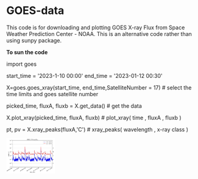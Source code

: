 # GOES-data
This code is for downloading and plotting GOES X-ray Flux from Space Weather Prediction Center - NOAA. This is an alternative code rather than using sunpy package.

**To sun the code**

import goes

start_time = '2023-1-10 00:00'
end_time = '2023-01-12 00:30'


X=goes.goes_xray(start_time, end_time,SatelliteNumber = 17)     # select the time limits and goes satellite number

picked_time, fluxA, fluxb = X.get_data()                        #  get the data

X.plot_xray(picked_time, fluxA, fluxb)                          # plot_xray( time , fluxA , fluxb )  
 
pt, pv = X.xray_peaks(fluxA,'C')                                # xray_peaks(  wavelength  , x-ray class  ) 


<img src="Xray.jpeg" width="128"/>
